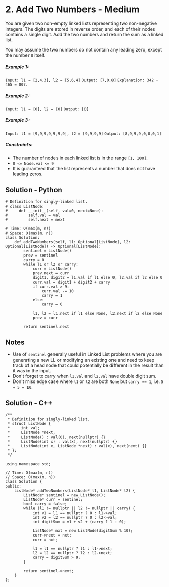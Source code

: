 # 2. Add Two Numbers - Medium

You are given two non-empty linked lists representing two non-negative integers. The digits are stored in reverse order, and each of their nodes contains a single digit. Add the two numbers and return the sum as a linked list.

You may assume the two numbers do not contain any leading zero, except the number `0` itself.

 

##### Example 1:

`Input: l1 = [2,4,3], l2 = [5,6,4]`
`Output: [7,0,8]`
`Explanation: 342 + 465 = 807.`

##### Example 2:

`Input: l1 = [0], l2 = [0]`
`Output: [0]`

##### Example 3:

`Input: l1 = [9,9,9,9,9,9,9], l2 = [9,9,9,9]`
`Output: [8,9,9,9,0,0,0,1]`

 

##### Constraints:

- The number of nodes in each linked list is in the range `[1, 100]`.
- `0 <= Node.val <= 9`
- It is guaranteed that the list represents a number that does not have leading zeros.

## Solution - Python
```
# Definition for singly-linked list.
# class ListNode:
#     def __init__(self, val=0, next=None):
#         self.val = val
#         self.next = next

# Time: O(max(m, n))
# Space: O(max(m, n))
class Solution:
    def addTwoNumbers(self, l1: Optional[ListNode], l2: Optional[ListNode]) -> Optional[ListNode]:
        sentinel = ListNode()
        prev = sentinel
        carry = 0
        while l1 or l2 or carry:
            curr = ListNode()
            prev.next = curr
            digit1, digit2 = l1.val if l1 else 0, l2.val if l2 else 0
            curr.val = digit1 + digit2 + carry
            if curr.val > 9:
                curr.val -= 10
                carry = 1
            else:
                carry = 0
            
            l1, l2 = l1.next if l1 else None, l2.next if l2 else None
            prev = curr
        
        return sentinel.next
```

## Notes
- Use of `sentinel` generally useful in Linked List problems where you are generating a new LL or modifying an existing one and need to keep track of a head node that could potentially be different in the result than it was in the input.
- Don't forget to carry when `l1.val` and `l2.val` have double digit sum.
- Don't miss edge case where `l1` or `l2` are both `None` but `carry == 1`, i.e. `5 + 5 = 10`.

## Solution - C++
```
/**
 * Definition for singly-linked list.
 * struct ListNode {
 *     int val;
 *     ListNode *next;
 *     ListNode() : val(0), next(nullptr) {}
 *     ListNode(int x) : val(x), next(nullptr) {}
 *     ListNode(int x, ListNode *next) : val(x), next(next) {}
 * };
 */

using namespace std;

// Time: O(max(m, n))
// Space: O(max(m, n))
class Solution {
public:
    ListNode* addTwoNumbers(ListNode* l1, ListNode* l2) {
        ListNode* sentinel = new ListNode();
        ListNode* curr = sentinel;
        bool carry = false;
        while (l1 != nullptr || l2 != nullptr || carry) {
            int v1 = l1 == nullptr ? 0 : l1->val;
            int v2 = l2 == nullptr ? 0 : l2->val;
            int digitSum = v1 + v2 + (carry ? 1 : 0);

            ListNode* nxt = new ListNode(digitSum % 10);
            curr->next = nxt;
            curr = nxt;

            l1 = l1 == nullptr ? l1 : l1->next;
            l2 = l2 == nullptr ? l2 : l2->next;
            carry = digitSum > 9;
        }

        return sentinel->next;
    }
};
```